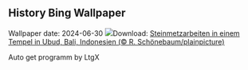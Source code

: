 ## History Bing Wallpaper
Wallpaper date: 2024-06-30
![](https://www.bing.com/th?id=OHR.UbudBali_DE-DE9291119795_UHD.jpg&w=1000)Download: [Steinmetzarbeiten in einem Tempel in Ubud, Bali, Indonesien (© R. Schönebaum/plainpicture)](https://www.bing.com/th?id=OHR.UbudBali_DE-DE9291119795_UHD.jpg)

Auto get programm by LtgX
